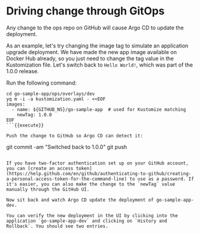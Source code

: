 # Driving change through GitOps

Any change to the ops repo on GitHub will cause Argo CD to update the deployment.

As an example, let's try changing the image tag to simulate an application upgrade deployment. We have made the new app image available on Docker Hub already, so you just need to change the tag value in the Kustomization file. Let's switch back to `Hello World!`, which was part of the 1.0.0 release.

Run the following command:

```
cd go-sample-app/ops/overlays/dev
yq m -i -a kustomization.yaml - <<EOF
images:
  - name: ${GITHUB_NS}/go-sample-app  # used for Kustomize matching
    newTag: 1.0.0
EOF
```{{execute}}

Push the change to GitHub so Argo CD can detect it:
```
git commit -am "Switched back to 1.0.0"
git push
```

If you have two-factor authentication set up on your GitHub account, you can [create an access token](https://help.github.com/en/github/authenticating-to-github/creating-a-personal-access-token-for-the-command-line) to use as a password. If it's easier, you can also make the change to the `newTag` value manually through the GitHub UI.

Now sit back and watch Argo CD update the deployment of go-sample-app-dev.

You can verify the new deployment in the UI by clicking into the application `go-sample-app-dev` and clicking on `History and Rollback`. You should see two entries.